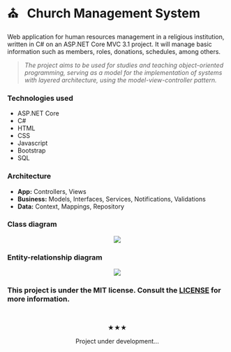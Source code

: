 # ⛪ &nbsp; Church Management System
Web application for human resources management in a religious institution, written in C# on an ASP.NET Core MVC 3.1 project. It will manage basic information such as members, roles, donations, schedules, among others.

> *The project aims to be used for studies and teaching object-oriented programming, serving as a model for the implementation of systems with layered architecture, using the model-view-controller pattern.*

### Technologies used
* ASP.NET Core
* C#
* HTML
* CSS
* Javascript
* Bootstrap
* SQL

### Architecture
* **App:** Controllers, Views
* **Business:** Models, Interfaces, Services, Notifications, Validations
* **Data:** Context, Mappings, Repository

### Class diagram

<p align="center">
  <img src="https://raw.githubusercontent.com/vctr-moraes/ChurchSystem/master/images/Diagrama%20de%20classes.jpg?token=ALYRBX4JHRLVRPNIA3QTV226Q2USG" style="max-width:100%;"> 
</p>

### Entity-relationship diagram

<p align="center">
  <img src="https://raw.githubusercontent.com/vctr-moraes/ChurchSystem/master/images/Diagrama%20ER.png" style="max-width:100%;"> 
</p>

### This project is under the MIT license. Consult the <a href="https://github.com/vctr-moraes/ChurchSystem/blob/master/LICENSE" target="_blank">LICENSE</a> for more information.

<br>

<p align="center">★★★</p>
<p align="center">Project under development...</p>

